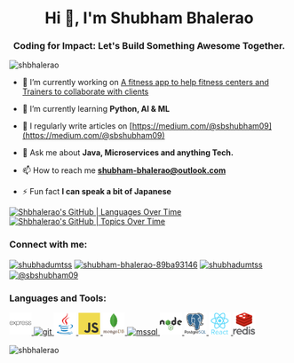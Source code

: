 <h1 align="center">Hi 👋, I'm Shubham Bhalerao</h1>
<h3 align="center">Coding for Impact: Let's Build Something Awesome Together.</h3>

<p align="left"> <img src="https://komarev.com/ghpvc/?username=shbhalerao&label=Profile%20views&color=0e75b6&style=flat" alt="shbhalerao" /> </p>

- 🔭 I’m currently working on [A fitness app to help fitness centers and Trainers to collaborate with clients](https://github.com/Shbhalerao/vitality_vault)

- 🌱 I’m currently learning **Python, AI & ML**

- 📝 I regularly write articles on [https://medium.com/@sbshubham09](https://medium.com/@sbshubham09)

- 💬 Ask me about **Java, Microservices and anything Tech.**

- 📫 How to reach me **shubham-bhalerao@outlook.com**

- ⚡ Fun fact **I can speak a bit of Japanese**

[![Shbhalerao's GitHub | Languages Over Time](https://stats.quira.sh/Shbhalerao/languages-over-time?theme=dark)](https://quira.sh?utm_source=widgets&utm_campaign=Shbhalerao) [![Shbhalerao's GitHub | Topics Over Time](https://stats.quira.sh/Shbhalerao/topics-over-time?theme=dark)](https://quira.sh?utm_source=widgets&utm_campaign=Shbhalerao)

<h3 align="left">Connect with me:</h3>
<p align="left">
<a href="https://twitter.com/shubhadumtss" target="blank"><img align="center" src="https://raw.githubusercontent.com/rahuldkjain/github-profile-readme-generator/master/src/images/icons/Social/twitter.svg" alt="shubhadumtss" height="30" width="40" /></a>
<a href="https://linkedin.com/in/shubham-bhalerao-89ba93146" target="blank"><img align="center" src="https://raw.githubusercontent.com/rahuldkjain/github-profile-readme-generator/master/src/images/icons/Social/linked-in-alt.svg" alt="shubham-bhalerao-89ba93146" height="30" width="40" /></a>
<a href="https://instagram.com/shubhadumtss" target="blank"><img align="center" src="https://raw.githubusercontent.com/rahuldkjain/github-profile-readme-generator/master/src/images/icons/Social/instagram.svg" alt="shubhadumtss" height="30" width="40" /></a>
<a href="https://medium.com/@sbshubham09" target="blank"><img align="center" src="https://raw.githubusercontent.com/rahuldkjain/github-profile-readme-generator/master/src/images/icons/Social/medium.svg" alt="@sbshubham09" height="30" width="40" /></a>
</p>

<h3 align="left">Languages and Tools:</h3>
<p align="left"> <a href="https://expressjs.com" target="_blank" rel="noreferrer"> <img src="https://raw.githubusercontent.com/devicons/devicon/master/icons/express/express-original-wordmark.svg" alt="express" width="40" height="40"/> </a> <a href="https://git-scm.com/" target="_blank" rel="noreferrer"> <img src="https://www.vectorlogo.zone/logos/git-scm/git-scm-icon.svg" alt="git" width="40" height="40"/> </a> <a href="https://www.java.com" target="_blank" rel="noreferrer"> <img src="https://raw.githubusercontent.com/devicons/devicon/master/icons/java/java-original.svg" alt="java" width="40" height="40"/> </a> <a href="https://developer.mozilla.org/en-US/docs/Web/JavaScript" target="_blank" rel="noreferrer"> <img src="https://raw.githubusercontent.com/devicons/devicon/master/icons/javascript/javascript-original.svg" alt="javascript" width="40" height="40"/> </a> <a href="https://www.mongodb.com/" target="_blank" rel="noreferrer"> <img src="https://raw.githubusercontent.com/devicons/devicon/master/icons/mongodb/mongodb-original-wordmark.svg" alt="mongodb" width="40" height="40"/> </a> <a href="https://www.microsoft.com/en-us/sql-server" target="_blank" rel="noreferrer"> <img src="https://www.svgrepo.com/show/303229/microsoft-sql-server-logo.svg" alt="mssql" width="40" height="40"/> </a> <a href="https://nodejs.org" target="_blank" rel="noreferrer"> <img src="https://raw.githubusercontent.com/devicons/devicon/master/icons/nodejs/nodejs-original-wordmark.svg" alt="nodejs" width="40" height="40"/> </a> <a href="https://www.postgresql.org" target="_blank" rel="noreferrer"> <img src="https://raw.githubusercontent.com/devicons/devicon/master/icons/postgresql/postgresql-original-wordmark.svg" alt="postgresql" width="40" height="40"/> </a> <a href="https://reactjs.org/" target="_blank" rel="noreferrer"> <img src="https://raw.githubusercontent.com/devicons/devicon/master/icons/react/react-original-wordmark.svg" alt="react" width="40" height="40"/> </a> <a href="https://redis.io" target="_blank" rel="noreferrer"> <img src="https://raw.githubusercontent.com/devicons/devicon/master/icons/redis/redis-original-wordmark.svg" alt="redis" width="40" height="40"/> </a> </p>

<p><img align="center" src="https://github-readme-stats.vercel.app/api/top-langs?username=shbhalerao&show_icons=true&locale=en&layout=compact" alt="shbhalerao" /></p>
